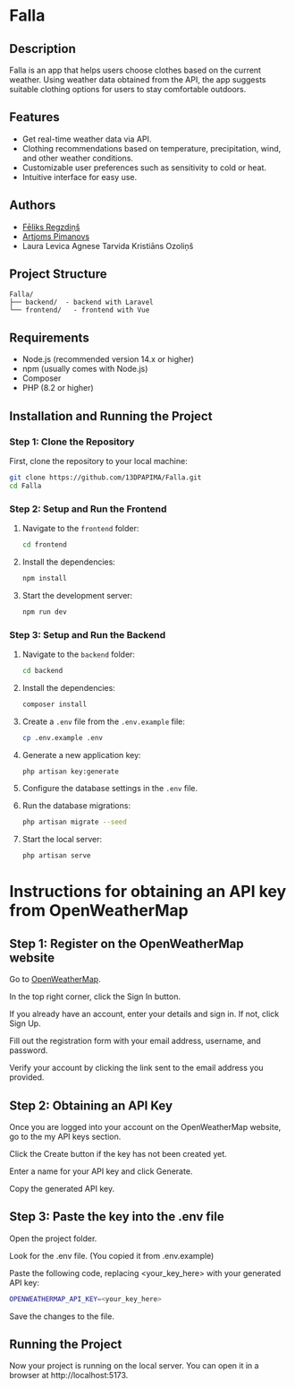 # Falla

## Description

Falla is an app that helps users choose clothes based on the current weather. Using weather data obtained from the API, the app suggests suitable clothing options for users to stay comfortable outdoors.

## Features

- Get real-time weather data via API.
- Clothing recommendations based on temperature, precipitation, wind, and other weather conditions.
- Customizable user preferences such as sensitivity to cold or heat.
- Intuitive interface for easy use.

## Authors

- [Fēliks Regzdiņš](https://github.com/21DP3FRegz)
- [Artjoms Pimanovs](https://github.com/13DPAPIMA)
- Laura Levica
Agnese Tarvida
Kristiāns Ozoliņš

## Project Structure
```
Falla/
├── backend/  - backend with Laravel
└── frontend/   - frontend with Vue
```

## Requirements
- Node.js (recommended version 14.x or higher)
- npm (usually comes with Node.js)
- Composer
- PHP (8.2 or higher)

## Installation and Running the Project

### Step 1: Clone the Repository
First, clone the repository to your local machine:
```bash
git clone https://github.com/13DPAPIMA/Falla.git
cd Falla
```

### Step 2: Setup and Run the Frontend

1. Navigate to the `frontend` folder:
    ```bash
    cd frontend
    ```

2. Install the dependencies:
    ```bash
    npm install
    ```

3. Start the development server:
    ```bash
    npm run dev
    ```

### Step 3: Setup and Run the Backend

1. Navigate to the `backend` folder:
    ```bash
    cd backend
    ```

2. Install the dependencies:
    ```bash
    composer install
    ```

3. Create a `.env` file from the `.env.example` file:
    ```bash
    cp .env.example .env
    ```

4. Generate a new application key:
    ```bash
    php artisan key:generate
    ```

5. Configure the database settings in the `.env` file.

6. Run the database migrations:
    ```bash
    php artisan migrate --seed
    ```
7. Start the local server:
    ```bash
    php artisan serve
    ```
# Instructions for obtaining an API key from OpenWeatherMap

## Step 1: Register on the OpenWeatherMap website

Go to [OpenWeatherMap](https://openweathermap.org/).

In the top right corner, click the Sign In button.

If you already have an account, enter your details and sign in. If not, click Sign Up.

Fill out the registration form with your email address, username, and password.

Verify your account by clicking the link sent to the email address you provided.

## Step 2: Obtaining an API Key

Once you are logged into your account on the OpenWeatherMap website, go to the my API keys section.

Click the Create button if the key has not been created yet.

Enter a name for your API key and click Generate.

Copy the generated API key.

## Step 3: Paste the key into the .env file

Open the project folder.

Look for the .env file. (You copied it from .env.example) 

Paste the following code, replacing <your_key_here> with your generated API key:
```bash
OPENWEATHERMAP_API_KEY=<your_key_here>
```
Save the changes to the file.

## Running the Project

Now your project is running on the local server. You can open it in a browser at http://localhost:5173.
